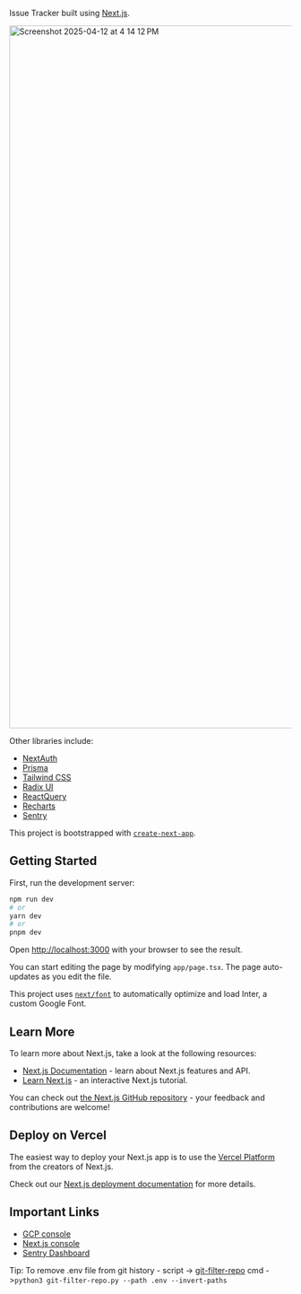 Issue Tracker built using [Next.js](https://nextjs.org/). 

<img width="1253" alt="Screenshot 2025-04-12 at 4 14 12 PM" src="https://github.com/user-attachments/assets/5b6c0cab-a5f5-4f4b-8511-80779689e20b" />

Other libraries include:

- [NextAuth](https://next-auth.js.org/)
- [Prisma](https://www.prisma.io/)
- [Tailwind CSS](https://tailwindcss.com/)
- [Radix UI](https://www.radix-ui.com/)
- [ReactQuery](https://tanstack.com/query/latest)
- [Recharts](https://recharts.org)
- [Sentry](https://sentry.io)

This project is bootstrapped with [`create-next-app`](https://github.com/vercel/next.js/tree/canary/packages/create-next-app).

## Getting Started

First, run the development server:

```bash
npm run dev
# or
yarn dev
# or
pnpm dev
```

Open [http://localhost:3000](http://localhost:3000) with your browser to see the result.

You can start editing the page by modifying `app/page.tsx`. The page auto-updates as you edit the file.

This project uses [`next/font`](https://nextjs.org/docs/basic-features/font-optimization) to automatically optimize and load Inter, a custom Google Font.

## Learn More

To learn more about Next.js, take a look at the following resources:

- [Next.js Documentation](https://nextjs.org/docs) - learn about Next.js features and API.
- [Learn Next.js](https://nextjs.org/learn) - an interactive Next.js tutorial.

You can check out [the Next.js GitHub repository](https://github.com/vercel/next.js/) - your feedback and contributions are welcome!

## Deploy on Vercel

The easiest way to deploy your Next.js app is to use the [Vercel Platform](https://vercel.com/new?utm_medium=default-template&filter=next.js&utm_source=create-next-app&utm_campaign=create-next-app-readme) from the creators of Next.js.

Check out our [Next.js deployment documentation](https://nextjs.org/docs/deployment) for more details.

## Important Links

- [GCP console](https://console.cloud.google.com/auth/clients?invt=Abt-Zg&project=next-issue-tracker-455921)
- [Next.js console](https://vercel.com/praveen5566s-projects)
- [Sentry Dashboard](https://home-office-ca.sentry.io/issues/?project=4509138235359232&statsPeriod=14d)

Tip: To remove .env file from git history - script -> [git-filter-repo](https://github.com/newren/git-filter-repo/blob/main/git-filter-repo) cmd ->`python3 git-filter-repo.py --path .env --invert-paths`
